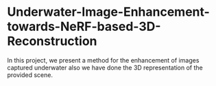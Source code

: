 # Underwater-Image-Enhancement-towards-NeRF-based-3D-Reconstruction
In this project, we present a method for the enhancement of images captured underwater also we have done the 3D representation of the provided scene.
